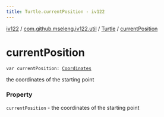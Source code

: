 ```yaml
---
title: Turtle.currentPosition - iv122
---
```


[iv122](../../index.md) / [com.github.mseleng.iv122.util](../index.md) / [Turtle](index.md) / [currentPosition](.)

# currentPosition

`var currentPosition: `[`Coordinates`](../-coordinates/index.md)

the coordinates of the starting point

### Property

`currentPosition` - the coordinates of the starting point